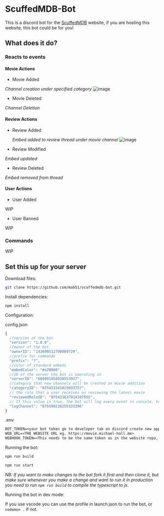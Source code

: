 # ScuffedMDB-Bot

This is a discord bot for the [ScuffedMDB](https://www.github.com/mah51/scuffedmdb) website, if you are hosting this website, this bot could be for you!

## What does it do?

### Reacts to events

#### Movie Actions

- Movie Added

_Channel creation under specified category_
![image](https://user-images.githubusercontent.com/47287285/129364735-b6ad1d16-2ac3-4e75-a186-d88961ff6be1.png)

- Movie Deleted

_Channel Deletion_

#### Review Actions

- Review Added
  
  _Embed added to review thread under movie channel_
![image](https://user-images.githubusercontent.com/47287285/129364908-e340ad9c-fa78-48b2-ad73-249bb0132320.png)

- Review Modified
  
 _Embed updated_
  
- Review Deleted
   
 _Embed removed from thread_

#### User Actions

- User Added

WIP

- User Banned

WIP

### Commands

WIP

## Set this up for your server

Download files:

```bash
git clone https://github.com/mah51/scuffedmdb-bot.git
```

Install dependencies:

```bash
npm install
```

Configuration:

config.json

```js
{
  //version of the bot
  "version": "1.0.0",
  //owner of the bot
  "ownerID": "143699512790089729",
  //prefix for commands
  "prefix": "?",
  //color of standard embeds
  "embedColor": "#a70000",
  //ID of the server the bot is operating in
  "serverID": "689991856930553917",
  //category that new channels will be created on movie addition
  "categoryID": "875431541025693757",
  // the role that a user receives on reviewing the latest movie
  "reviewedRoleID": "875431637914107955",
  // If this value is true, the bot will log every event in console, to a certain channel.
  "logChannel": "875590238255333396"
}
```

.env

```txt
BOT_TOKEN=<your bot token go to developer tab on discord create new application -> bot create bot -> copy bot token>
WEB_URL=<THE WEBSITE URL eg. https://movie.michael-hall.me>
WEBHOOK_TOKEN=<This needs to be the same token as in the website repo, and acts as a password so make it secure!>

```

Running the bot:

```bash
npm run build
```

```bash
npm run start
```

_NB: If you want to make changes to the bot fork it first and then clone it, but make sure whenever you make a change and want to run it in production you need to run `npm run build` to compile the typescript to js_.

Running the bot in dev mode:

If you use vscode you can use the profile in launch.json to run the bot, or `nodemon .` if not.
